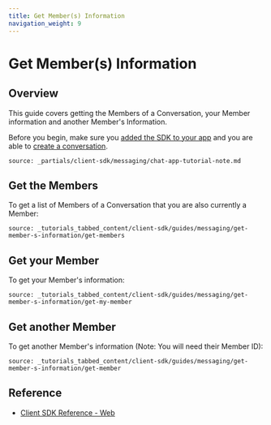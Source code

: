 ```yaml
---
title: Get Member(s) Information
navigation_weight: 9
---
```


# Get Member(s) Information

## Overview


This guide covers getting the Members of a Conversation, your Member information and another Member's Information.

Before you begin, make sure you [added the SDK to your app](/client-sdk/setup/add-sdk-to-your-app) and you are able to [create a conversation](/client-sdk/in-app-messaging/guides/simple-conversation).

```partial
source: _partials/client-sdk/messaging/chat-app-tutorial-note.md
```

## Get the Members

To get a list of Members of a Conversation that you are also currently a Member:

```tabbed_content
source: _tutorials_tabbed_content/client-sdk/guides/messaging/get-member-s-information/get-members
```

## Get your Member

To get your Member's information:

```tabbed_content
source: _tutorials_tabbed_content/client-sdk/guides/messaging/get-member-s-information/get-my-member
```

## Get another Member

To get another Member's information (Note: You will need their Member ID):

```tabbed_content
source: _tutorials_tabbed_content/client-sdk/guides/messaging/get-member-s-information/get-member
```

## Reference

* [Client SDK Reference - Web](/sdk/client-sdk/javascript)
